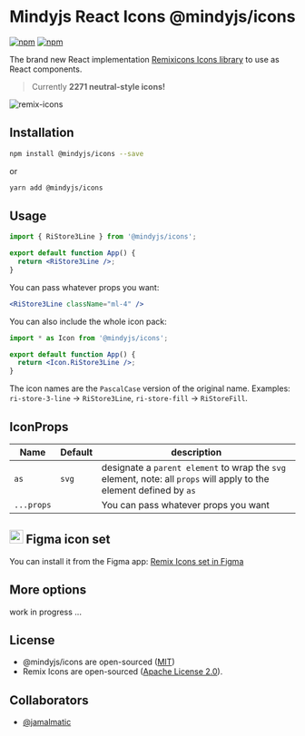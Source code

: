 # Mindyjs React Icons @mindyjs/icons
[![npm](https://img.shields.io/npm/v/@mindyjs/icons?color=blue&logo=mindyjs&style=flat-square)](https://www.npmjs.com/package/@mindyjs/icons) [![npm](https://img.shields.io/npm/dt/@mindyjs/icons?style=flat-square)](https://www.npmjs.com/package/@mindyjs/icons)

The brand new React implementation [Remixicons Icons library](https://remixicon.com/) to use as React components.

> Currently **2271 neutral-style icons!**

![remix-icons](https://camo.githubusercontent.com/fcc655218b07770c13935a69a42bd598f5fc275c019e4f6048d65ca2254b699c/687474703a2f2f63646e2e72656d697869636f6e2e636f6d2f707265766965772e737667)

## Installation

```bash
npm install @mindyjs/icons --save
```

or

```bash
yarn add @mindyjs/icons
```

## Usage

```jsx
import { RiStore3Line } from '@mindyjs/icons';

export default function App() {
  return <RiStore3Line />;
}
```

You can pass whatever props you want:

```jsx
<RiStore3Line className="ml-4" />
```

You can also include the whole icon pack:

```jsx
import * as Icon from '@mindyjs/icons';

export default function App() {
  return <Icon.RiStore3Line />;
}
```

The icon names are the `PascalCase` version of the original name. Examples: `ri-store-3-line` → `RiStore3Line`, `ri-store-fill` → `RiStoreFill`.


## IconProps

| Name  | Default | description |
| --- | --- | --- |
| `as` | `svg` | designate a `parent element` to wrap the `svg` element, note: all `props` will apply to the element defined by `as`                               |
| `...props`  |  |  You can pass whatever props you want |



## <img src="https://upload.wikimedia.org/wikipedia/commons/3/33/Figma-logo.svg" width="24" height="24"> Figma icon set 
You can install it from the Figma app: [Remix Icons set in Figma](https://www.figma.com/community/file/1002848975625306383)

## More options

work in progress ...

## License

- @mindyjs/icons are open-sourced ([MIT](https://github.com/oxich/mindyjs/blob/main/packages/icons/LICENSE.md))
- Remix Icons are open-sourced ([Apache License 2.0](https://github.com/Remix-Design/RemixIcon/blob/master/License)).

## Collaborators

- [@jamalmatic](https://github.com/jamalmatic)